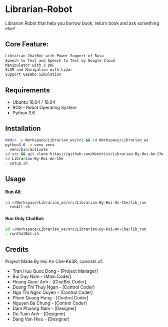 Librarian-Robot
=
Librarian Robot that help you borrow book, return book and ask something else!

## Core Feature:

```bash
Librarian ChatBot with Power Support of Rasa
Speech to Text and Speech to Text by Google Cloud
Manipulator with 3 DOF
SLAM and Navigation with Lidar
Support Gazebo Simulation
```

## Requirements
- Ubuntu 16.04 / 18.04
- ROS - Robot Operating System
- Python 3.6

## Installation
```bash
mkdir -p Workspace/Librarian_ws/src && cd Workspace/Librarian_ws
python3.6 -m venv venv
. venv/bin/activate
cd src && git clone https://github.com/Windrist/Librarian-By-Hoi-An-Che
cd Librarian-By-Hoi-An-Che
. setup.sh
```

## Usage

#### Run All:
```bash
cd ~/Workspace/Librarian_ws/src/Librarian-By-Hoi-An-Che/lib_run
. runAll.sh
```
#### Run Only ChatBot:
```bash
cd ~/Workspace/Librarian_ws/src/Librarian-By-Hoi-An-Che/lib_run
. runChatBot.sh
```

## Credits
Project Made By Hoi An Che-K63R, consists of:

- Tran Huu Quoc Dong - [Project Manager]
- Bui Duy Nam - [Main Coder]
- Hoang Quoc Anh - [ChatBot Coder]
- Duong Thi Thuy Ngan - [Control Coder]
- Ngo Thi Ngoc Quyen - [Control Coder]
- Pham Quang Hung - [Control Coder]
- Nguyen Ba Chung - [Control Coder]
- Dam Phuong Nam - [Designer]
- Do Tuan Anh - [Designer]
- Dang Van Hieu - [Designer]

